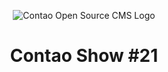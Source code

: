 <p align="center"><img src="https://contao.org/files/contao/logo/contao-logo-corporate.svg" alt="Contao Open Source CMS Logo"></p>
<h1 align="center">Contao Show #21</h1>
